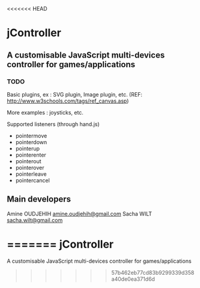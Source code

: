 <<<<<<< HEAD
# jController

## A customisable JavaScript multi-devices controller for games/applications

### TODO

Basic plugins, ex : SVG plugin, Image plugin, etc.
(REF: http://www.w3schools.com/tags/ref_canvas.asp)

More examples : joysticks, etc.

Supported listeners (through hand.js)
- pointermove
- pointerdown
- pointerup
- pointerenter
- pointerout
- pointerover
- pointerleave
- pointercancel

## Main developers

Amine OUDJEHIH <amine.oudjehih@gmail.com>
Sacha WILT <sacha.wilt@gmail.com>

=======
jController
===========

A customisable JavaScript multi-devices controller for games/applications
>>>>>>> 57b462eb77cd83b9299339d358a40de0ea371d6d
